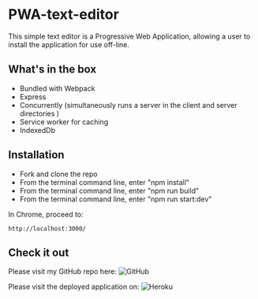 # PWA-text-editor

This simple text editor is a Progressive Web Application, allowing a user to install the application for use off-line.  

## What's in the box

* Bundled with Webpack
* Express
* Concurrently (simultaneously runs a server in the client and server directories )
* Service worker for caching
* IndexedDb

## Installation

* Fork and clone the repo
* From the terminal command line, enter "npm install"
* From the terminal command line, enter "npm run build"
* From the terminal command line, enter "npm run start:dev"

In Chrome, proceed to:

`http://localhost:3000/`

## Check it out

Please visit my GitHub repo here: ![GitHub](https://github.com/ObviousEcho/PWA-text-editor)

Please visit the deployed application on: ![Heroku](https://safe-escarpment-02114.herokuapp.com/)